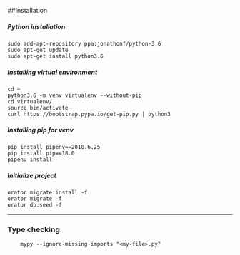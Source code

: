 ##Installation
##### Python installation
```commandline
sudo add-apt-repository ppa:jonathonf/python-3.6
sudo apt-get update
sudo apt-get install python3.6
```

##### Installing virtual environment
```commandline
cd ~
python3.6 -m venv virtualenv --without-pip
cd virtualenv/
source bin/activate
curl https://bootstrap.pypa.io/get-pip.py | python3
```

##### Installing pip for venv
```commandline
pip install pipenv==2018.6.25
pip install pip==18.0
pipenv install
```

##### Initialize project
```commandline
orator migrate:install -f
orator migrate -f
orator db:seed -f

```

----

### Type checking
```commandline
    mypy --ignore-missing-imports "<my-file>.py"
```

